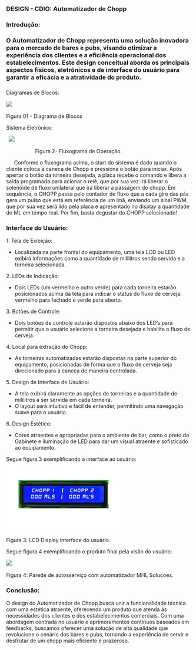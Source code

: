 ﻿
### <a name="_a7aiuy5vu0wb"></a>**DESIGN - CDIO: Automatizador de Chopp**
###
### <a name="_g53lseuet7ed"></a><a name="_yrymgzrjt57l"></a>**Introdução:**
### <a name="_bsn7p9zgg1ko"></a>O Automatizador de Chopp representa uma solução inovadora para o mercado de bares e pubs, visando otimizar a experiência dos clientes e a eficiência operacional dos estabelecimentos. Este design conceitual aborda os principais aspectos físicos, eletrônicos e de interface do usuário para garantir a eficácia e a atratividade do produto.
###
<a name="_hkxsjl3iskrr"></a>Diagramas de Blocos:


![](Aspose.Words.ecbd0c24-bc33-4226-86b0-71650ceb95c0.001.png)

Figura 01 - Diagrama de Blocos
















Sistema Eletrônico:

` `![](Aspose.Words.ecbd0c24-bc33-4226-86b0-71650ceb95c0.002.png)

`			`Figura 2-  Fluxograma de Operação.


`	`Conforme o fluxograma acima, o start do sistema é dado quando o cliente coloca a caneca de Chopp e pressiona o botão para iniciar. Após apertar o botão da torneira desejada, a placa recebe o comando e libera a saída programada para acionar o relé, que por sua vez irá liberar o solenóide de fluxo unilateral que irá liberar a passagem do chopp. Em sequência, o CHOPP passa pelo contador de fluxo que a cada giro das pás gera um pulso que está em referência de um ímã, enviando um sinal PWM, que por sua vez será lido pela placa e apresentado no display a quantidade de ML em tempo real. Por fim, basta degustar do CHOPP selecionado!













###
### <a name="_j4jr9cv9h0nz"></a><a name="_eby18otkl42v"></a>Interface do Usuário:

1\. Tela de Exibição:

- Localizada na parte frontal do equipamento, uma tela LCD ou LED exibirá informações como a quantidade de mililitros sendo servida e a torneira selecionada.

2\. LEDs de Indicação:

- Dois LEDs (um vermelho e outro verde) para cada torneira estarão posicionados acima da tela para indicar o status do fluxo de cerveja: vermelho para fechado e verde para aberto.

3\. Botões de Controle:

- Dois botões de controle estarão dispostos abaixo dos LED’s para permitir que o usuário selecione a torneira desejada e habilite o fluxo de cerveja.

4\. Local para extração do Chopp:

- As torneiras automatizadas estarão dispostas na parte superior do equipamento, posicionadas de forma que o fluxo de cerveja seja direcionado para a caneca de maneira controlada.

5\. Design de Interface de Usuário:

- A tela exibirá claramente as opções de torneiras e a quantidade de mililitros a ser servida em cada torneira.
- O layout será intuitivo e fácil de entender, permitindo uma navegação suave para o usuário.

6\. Design Estético:

- Cores atraentes e apropriadas para o ambiente de bar, como o preto do Gabinete e iluminação de LED para dar um visual atraente e sofisticado ao equipamento.

Segue figura 3 exemplificando a interface ao usuário:![](Aspose.Words.ecbd0c24-bc33-4226-86b0-71650ceb95c0.003.jpeg)

Figura 3: LCD Display interface do usuário.










Segue figura 4 exemplificando o produto final pela visão do usuário:

![](Aspose.Words.ecbd0c24-bc33-4226-86b0-71650ceb95c0.004.png)

Figura 4: Parede de autosserviço com automatizador MHL Solucoes.

### <a name="_boimch35j633"></a>**Conclusão:**

O design do Automatizador de Chopp busca unir a funcionalidade técnica com uma estética atraente, oferecendo um produto que atenda às necessidades dos clientes e dos estabelecimentos comerciais. Com uma abordagem centrada no usuário e aprimoramentos contínuos baseados em feedbacks, buscamos oferecer uma solução de alta qualidade que revolucione o cenário dos bares e pubs, tornando a experiência de servir e desfrutar de um chopp mais eficiente e prazeroso.


